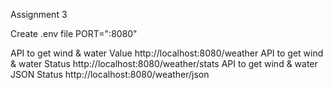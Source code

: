 Assignment 3

Create .env file
PORT=":8080"

API to get wind & water Value http://localhost:8080/weather
API to get wind & water Status http://localhost:8080/weather/stats
API to get wind & water JSON Status http://localhost:8080/weather/json
